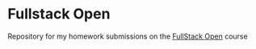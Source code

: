 # Fullstack Open

Repository for my homework submissions on the [FullStack Open](https://fullstackopen.com/) course
